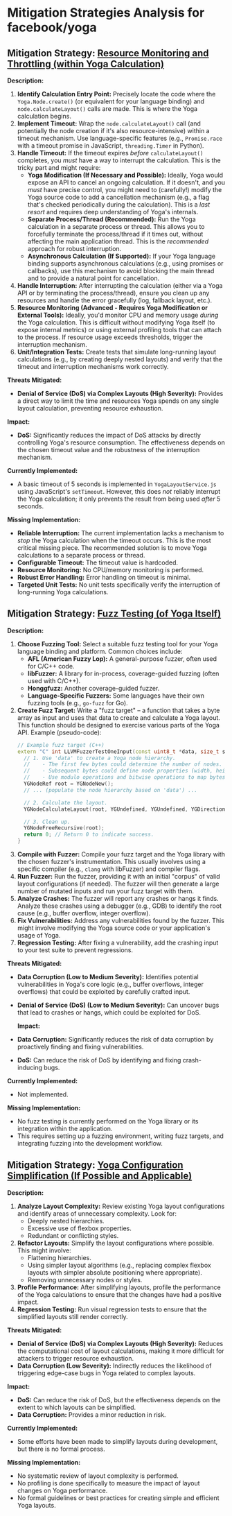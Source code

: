 # Mitigation Strategies Analysis for facebook/yoga

## Mitigation Strategy: [Resource Monitoring and Throttling (within Yoga Calculation)](./mitigation_strategies/resource_monitoring_and_throttling__within_yoga_calculation_.md)

**Description:**
1.  **Identify Calculation Entry Point:** Precisely locate the code where the `Yoga.Node.create()` (or equivalent for your language binding) and `node.calculateLayout()` calls are made. This is where the Yoga calculation begins.
2.  **Implement Timeout:** Wrap the `node.calculateLayout()` call (and potentially the node creation if it's also resource-intensive) within a timeout mechanism. Use language-specific features (e.g., `Promise.race` with a timeout promise in JavaScript, `threading.Timer` in Python).
3.  **Handle Timeout:** If the timeout expires *before* `calculateLayout()` completes, you *must* have a way to interrupt the calculation.  This is the tricky part and might require:
    *   **Yoga Modification (If Necessary and Possible):**  Ideally, Yoga would expose an API to cancel an ongoing calculation.  If it doesn't, and you *must* have precise control, you might need to (carefully!) modify the Yoga source code to add a cancellation mechanism (e.g., a flag that's checked periodically during the calculation). This is a *last resort* and requires deep understanding of Yoga's internals.
    *   **Separate Process/Thread (Recommended):**  Run the Yoga calculation in a separate process or thread. This allows you to forcefully terminate the process/thread if it times out, without affecting the main application thread. This is the *recommended* approach for robust interruption.
    *   **Asynchronous Calculation (If Supported):** If your Yoga language binding supports asynchronous calculations (e.g., using promises or callbacks), use this mechanism to avoid blocking the main thread and to provide a natural point for cancellation.
4.  **Handle Interruption:** After interrupting the calculation (either via a Yoga API or by terminating the process/thread), ensure you clean up any resources and handle the error gracefully (log, fallback layout, etc.).
5.  **Resource Monitoring (Advanced - Requires Yoga Modification or External Tools):** Ideally, you'd monitor CPU and memory usage *during* the Yoga calculation. This is difficult without modifying Yoga itself (to expose internal metrics) or using external profiling tools that can attach to the process. If resource usage exceeds thresholds, trigger the interruption mechanism.
6. **Unit/Integration Tests:** Create tests that simulate long-running layout calculations (e.g., by creating deeply nested layouts) and verify that the timeout and interruption mechanisms work correctly.

**Threats Mitigated:**
*   **Denial of Service (DoS) via Complex Layouts (High Severity):** Provides a direct way to limit the time and resources Yoga spends on any single layout calculation, preventing resource exhaustion.

**Impact:**
*   **DoS:** Significantly reduces the impact of DoS attacks by directly controlling Yoga's resource consumption. The effectiveness depends on the chosen timeout value and the robustness of the interruption mechanism.

**Currently Implemented:**
*   A basic timeout of 5 seconds is implemented in `YogaLayoutService.js` using JavaScript's `setTimeout`.  However, this does *not* reliably interrupt the Yoga calculation; it only prevents the result from being used *after* 5 seconds.

**Missing Implementation:**
*   **Reliable Interruption:** The current implementation lacks a mechanism to *stop* the Yoga calculation when the timeout occurs. This is the most critical missing piece.  The recommended solution is to move Yoga calculations to a separate process or thread.
*   **Configurable Timeout:** The timeout value is hardcoded.
*   **Resource Monitoring:** No CPU/memory monitoring is performed.
*   **Robust Error Handling:** Error handling on timeout is minimal.
*   **Targeted Unit Tests:** No unit tests specifically verify the interruption of long-running Yoga calculations.

## Mitigation Strategy: [Fuzz Testing (of Yoga Itself)](./mitigation_strategies/fuzz_testing__of_yoga_itself_.md)

**Description:**
1.  **Choose Fuzzing Tool:** Select a suitable fuzz testing tool for your Yoga language binding and platform.  Common choices include:
    *   **AFL (American Fuzzy Lop):** A general-purpose fuzzer, often used for C/C++ code.
    *   **libFuzzer:**  A library for in-process, coverage-guided fuzzing (often used with C/C++).
    *   **Honggfuzz:** Another coverage-guided fuzzer.
    *   **Language-Specific Fuzzers:** Some languages have their own fuzzing tools (e.g., `go-fuzz` for Go).
2.  **Create Fuzz Target:** Write a "fuzz target" – a function that takes a byte array as input and uses that data to create and calculate a Yoga layout. This function should be designed to exercise various parts of the Yoga API.  Example (pseudo-code):
    ```c++
    // Example fuzz target (C++)
    extern "C" int LLVMFuzzerTestOneInput(const uint8_t *data, size_t size) {
      // 1. Use 'data' to create a Yoga node hierarchy.
      //    - The first few bytes could determine the number of nodes.
      //    - Subsequent bytes could define node properties (width, height, flex, etc.).
      //    - Use modulo operations and bitwise operations to map bytes to valid Yoga enum values.
      YGNodeRef root = YGNodeNew();
      // ... (populate the node hierarchy based on 'data') ...

      // 2. Calculate the layout.
      YGNodeCalculateLayout(root, YGUndefined, YGUndefined, YGDirectionLTR);

      // 3. Clean up.
      YGNodeFreeRecursive(root);
      return 0; // Return 0 to indicate success.
    }
    ```
3.  **Compile with Fuzzer:** Compile your fuzz target and the Yoga library with the chosen fuzzer's instrumentation. This usually involves using a specific compiler (e.g., `clang` with libFuzzer) and compiler flags.
4.  **Run Fuzzer:** Run the fuzzer, providing it with an initial "corpus" of valid layout configurations (if needed). The fuzzer will then generate a large number of mutated inputs and run your fuzz target with them.
5.  **Analyze Crashes:** The fuzzer will report any crashes or hangs it finds.  Analyze these crashes using a debugger (e.g., GDB) to identify the root cause (e.g., buffer overflow, integer overflow).
6.  **Fix Vulnerabilities:**  Address any vulnerabilities found by the fuzzer. This might involve modifying the Yoga source code or your application's usage of Yoga.
7. **Regression Testing:** After fixing a vulnerability, add the crashing input to your test suite to prevent regressions.

**Threats Mitigated:**
*   **Data Corruption (Low to Medium Severity):** Identifies potential vulnerabilities in Yoga's core logic (e.g., buffer overflows, integer overflows) that could be exploited by carefully crafted input.
*   **Denial of Service (DoS) (Low to Medium Severity):** Can uncover bugs that lead to crashes or hangs, which could be exploited for DoS.

    **Impact:**
*   **Data Corruption:** Significantly reduces the risk of data corruption by proactively finding and fixing vulnerabilities.
*   **DoS:** Can reduce the risk of DoS by identifying and fixing crash-inducing bugs.

**Currently Implemented:**
*   Not implemented.

**Missing Implementation:**
*   No fuzz testing is currently performed on the Yoga library or its integration within the application.
*   This requires setting up a fuzzing environment, writing fuzz targets, and integrating fuzzing into the development workflow.

## Mitigation Strategy: [Yoga Configuration Simplification (If Possible and Applicable)](./mitigation_strategies/yoga_configuration_simplification__if_possible_and_applicable_.md)

**Description:**
1. **Analyze Layout Complexity:** Review existing Yoga layout configurations and identify areas of unnecessary complexity. Look for:
    * Deeply nested hierarchies.
    * Excessive use of flexbox properties.
    * Redundant or conflicting styles.
2. **Refactor Layouts:** Simplify the layout configurations where possible. This might involve:
    * Flattening hierarchies.
    * Using simpler layout algorithms (e.g., replacing complex flexbox layouts with simpler absolute positioning where appropriate).
    * Removing unnecessary nodes or styles.
3. **Profile Performance:** After simplifying layouts, profile the performance of the Yoga calculations to ensure that the changes have had a positive impact.
4. **Regression Testing:** Run visual regression tests to ensure that the simplified layouts still render correctly.

**Threats Mitigated:**
* **Denial of Service (DoS) via Complex Layouts (High Severity):** Reduces the computational cost of layout calculations, making it more difficult for attackers to trigger resource exhaustion.
* **Data Corruption (Low Severity):** Indirectly reduces the likelihood of triggering edge-case bugs in Yoga related to complex layouts.

**Impact:**
*   **DoS:** Can reduce the risk of DoS, but the effectiveness depends on the extent to which layouts can be simplified.
*   **Data Corruption:** Provides a minor reduction in risk.

**Currently Implemented:**
*   Some efforts have been made to simplify layouts during development, but there is no formal process.

**Missing Implementation:**
*   No systematic review of layout complexity is performed.
*   No profiling is done specifically to measure the impact of layout changes on Yoga performance.
*   No formal guidelines or best practices for creating simple and efficient Yoga layouts.

